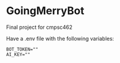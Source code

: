 # GoingMerryBot
Final project for cmpsc462

Have a .env file with the following variables:

```
BOT_TOKEN=""
AI_KEY=""
```